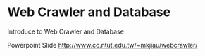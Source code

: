 # Web Crawler and Database
Introduce to Web Crawler and Database

Powerpoint Slide
http://www.cc.ntut.edu.tw/~mkjiau/webcrawler/
